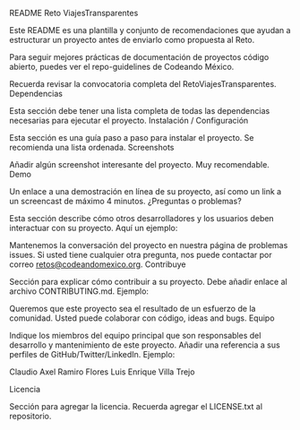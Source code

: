 README Reto ViajesTransparentes

Este README es una plantilla y conjunto de recomendaciones que ayudan a estructurar un proyecto antes de enviarlo como propuesta al Reto.

Para seguir mejores prácticas de documentación de proyectos código abierto, puedes ver el repo-guidelines de Codeando México.

Recuerda revisar la convocatoria completa del RetoViajesTransparentes.
Dependencias

Esta sección debe tener una lista completa de todas las dependencias necesarias para ejecutar el proyecto.
Instalación / Configuración

Esta sección es una guía paso a paso para instalar el proyecto. Se recomienda una lista ordenada.
Screenshots

Añadir algún screenshot interesante del proyecto. Muy recomendable.
Demo

Un enlace a una demostración en línea de su proyecto, así como un link a un screencast de máximo 4 minutos.
¿Preguntas o problemas?

Esta sección describe cómo otros desarrolladores y los usuarios deben interactuar con su proyecto. Aquí un ejemplo:

Mantenemos la conversación del proyecto en nuestra página de problemas issues. Si usted tiene cualquier otra pregunta, nos puede contactar por correo retos@codeandomexico.org.
Contribuye

Sección para explicar cómo contribuir a su proyecto. Debe añadir enlace al archivo CONTRIBUTING.md. Ejemplo:

Queremos que este proyecto sea el resultado de un esfuerzo de la comunidad. Usted puede colaborar con código, ideas and bugs.
Equipo

Indique los miembros del equipo principal que son responsables del desarrollo y mantenimiento de este proyecto. Añadir una referencia a sus perfiles de GitHub/Twitter/LinkedIn. Ejemplo:

Claudio Axel Ramiro Flores
Luis Enrique Villa Trejo

Licencia

Sección para agregar la licencia. Recuerda agregar el LICENSE.txt al repositorio.
